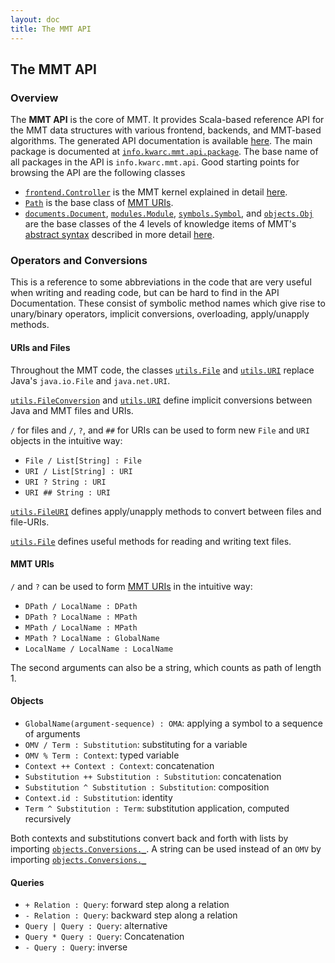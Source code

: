 ```yaml
---
layout: doc
title: The MMT API
---
```


## The MMT API

### Overview

The **MMT API** is the core of MMT. It provides Scala-based reference API for the MMT data structures with various frontend, backends, and MMT-based algorithms.
The generated API documentation is available [here](http://kwarc.github.io/MMT/api/index.html).
The main package is documented at [`info.kwarc.mmt.api.package`](http://kwarc.github.io/MMT/api/index.html#info.kwarc.mmt.api.package). The base name of all packages in the API is `info.kwarc.mmt.api`. Good starting points for browsing the API are the following classes

* [`frontend.Controller`](http://kwarc.github.io/MMT/api/index.html#info.kwarc.mmt.api.frontend.Controller) is the MMT kernel explained in detail [here](controller.html).
* [`Path`](http://kwarc.github.io/MMT/api/index.html#info.kwarc.mmt.api.Path) is the base class of [MMT URIs](uris.html).
* [`documents.Document`](http://kwarc.github.io/MMT/api/index.html#info.kwarc.mmt.api.documents.Document), [`modules.Module`](http://kwarc.github.io/MMT/api/index.html#info.kwarc.mmt.api.modules.Module), [`symbols.Symbol`](http://kwarc.github.io/MMT/api/index.html#info.kwarc.mmt.api.symbols.Symbol), and [`objects.Obj`](http://kwarc.github.io/MMT/api/index.html#info.kwarc.mmt.api.objects.Obj) are the base classes of the 4 levels of knowledge items of MMT's [abstract syntax](syntax/) described in more detail [here](syntax/).

### Operators and Conversions
This is a reference to some abbreviations in the code that are very useful when writing and reading code, but can be hard to find in the API Documentation. These consist of symbolic method names which give rise to unary/binary operators, implicit conversions, overloading, apply/unapply methods.

#### URIs and Files
Throughout the MMT code, the classes [`utils.File`](http://kwarc.github.io/MMT/api/index.html#info.kwarc.mmt.api.utils.File) and [`utils.URI`](http://kwarc.github.io/MMT/api/index.html#info.kwarc.mmt.api.utils.URI) replace Java's `java.io.File` and `java.net.URI`.

[`utils.FileConversion`](http://kwarc.github.io/MMT/api/index.html#info.kwarc.mmt.api.utils.FileConversion) and [`utils.URI`](http://kwarc.github.io/MMT/api/index.html#info.kwarc.mmt.api.utils.URI) define implicit conversions between Java and MMT files and URIs.

`/` for files and `/`, `?`, and `##` for URIs can be used to form new `File` and `URI` objects in the intuitive way:

* `File / List[String] : File`
* `URI / List[String] : URI`
* `URI ? String : URI`
* `URI ## String : URI`

[`utils.FileURI`](http://kwarc.github.io/MMT/api/index.html#info.kwarc.mmt.api.utils.FileURI) defines apply/unapply methods to convert between files and file-URIs.

[`utils.File`](http://kwarc.github.io/MMT/api/index.html#info.kwarc.mmt.api.utils.File) defines useful methods for reading and writing text files.

#### MMT URIs
`/` and `?` can be used to form [MMT URIs](uris.html) in the intuitive way:

* `DPath / LocalName : DPath`
* `DPath ? LocalName : MPath`
* `MPath / LocalName : MPath`
* `MPath ? LocalName : GlobalName`
* `LocalName / LocalName : LocalName`

The second arguments can also be a string, which counts as path of length 1.

#### Objects

* `GlobalName(argument-sequence) : OMA`: applying a symbol to a sequence of arguments
* `OMV / Term : Substitution`: substituting for a variable
* `OMV % Term : Context`: typed variable
* `Context ++ Context : Context`: concatenation
* `Substitution ++ Substitution : Substitution`: concatenation
* `Substitution ^ Substitution : Substitution`: composition
* `Context.id : Substitution`: identity
* `Term ^ Substitution : Term`: substitution application, computed recursively

Both contexts and substitutions convert back and forth with lists by importing [`objects.Conversions._`](http://kwarc.github.io/MMT/api/index.html#info.kwarc.mmt.api.objects.Conversions).
A string can be used instead of an `OMV` by importing [`objects.Conversions._`](http://kwarc.github.io/MMT/api/index.html#info.kwarc.mmt.api.objects.Conversions)

#### Queries

* `+ Relation : Query`: forward step along a relation
* `- Relation : Query`: backward step along a relation
* `Query | Query : Query`: alternative
* `Query * Query : Query`: Concatenation
* `- Query : Query`: inverse
